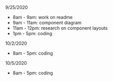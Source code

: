 9/25/2020

- 8am - 9am: work on readme
- 9am - 11am: component diagram
- 11am - 12pm: research on component layouts
- 1pm - 5pm: coding

10/2/2020

- 8am - 5pm: coding

10/5/2020

- 8am - 5pm: coding
